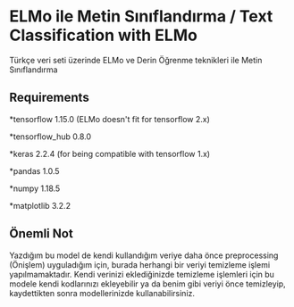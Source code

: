 # ELMo ile Metin Sınıflandırma / Text Classification with ELMo
 Türkçe veri seti üzerinde ELMo ve Derin Öğrenme teknikleri ile Metin Sınıflandırma
 

## Requirements
  *tensorflow 1.15.0 (ELMo doesn't fit for tensorflow 2.x)
  
  *tensorflow_hub 0.8.0
 
  *keras 2.2.4 (for being compatible with tensorflow 1.x)
  
  *pandas 1.0.5
  
  *numpy 1.18.5

  *matplotlib 3.2.2
  
  ## Önemli Not
  Yazdığım bu model de kendi kullandığım veriye daha önce preprocessing (Önişlem) uyguladığım için, burada herhangi bir veriyi temizleme işlemi yapılmamaktadır. Kendi verinizi eklediğinizde temizleme işlemleri için bu modele kendi kodlarınızı ekleyebilir ya da benim gibi veriyi önce temizleyip, kaydettikten sonra modellerinizde kullanabilirsiniz.
